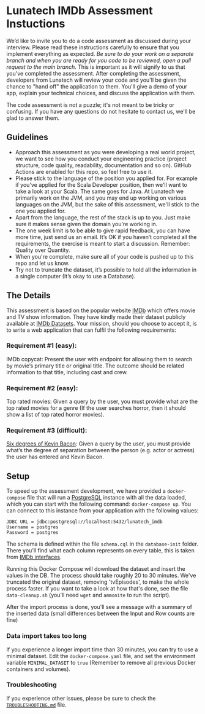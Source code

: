 # Lunatech IMDb Assessment Instuctions

We’d like to invite you to do a code assessment as discussed during your
interview. Please read these instructions carefully to ensure that you implement
everything as expected. *Be sure to do your work on a separate branch and when
you are ready for you code to be reviewed, open a pull request to the main
branch*. This is important as it will signify to us that you've completed the
assessment. After completing the assessment, developers from Lunatech will
review your code and you'll be given the chance to "hand off" the application to
them. You'll give a demo of your app, explain your technical choices, and
discuss the application with them.

The code assessment is not a puzzle; it's not meant to be tricky or confusing.
If you have any questions do not hesitate to contact us, we'll be glad to answer
them.

## Guidelines

  - Approach this assessment as you were developing a real world project, we
    want to see how you conduct your engineering practice (project structure,
    code quality, readability, documentation and so on). GitHub Actions are
    enabled for this repo, so feel free to use it.
  - Please stick to the language of the position you applied for. For example if
      you've applied for the Scala Developer position, then we'll want to take a
      look at your Scala. The same goes for Java. At Lunatech we primarily work
      on the JVM, and you may end up working on various languages on the JVM,
      but the sake of this assessment, we'll stick to the one you applied for.
  - Apart from the language, the rest of the stack is up to you. Just make sure
      it makes sense given the domain you're working in.
  - The one week limit is to be able to give rapid feedback, you can have more
    time, just send us an email. It’s OK if you haven’t completed all the
    requirements, the exercise is meant to start a discussion. Remember:
    Quality over Quantity.
  - When you're complete, make sure all of your code is pushed up to this repo
    and let us know.
  - Try not to truncate the dataset, it’s possible to hold all the
    information in a single computer (It’s okay to use a Database).

## The Details
This assessment is based on the popular website [IMDb](https://www.imdb.com/)
which offers movie and TV show information. They have kindly made their dataset
publicly available at [IMDb Datasets](https://www.imdb.com/interfaces/). Your
mission, should you choose to accept it, is to write a web application that can
fulfil the following requirements:

### Requirement #1 (easy):

IMDb copycat: Present the user with endpoint for allowing them to search by
movie’s primary title or original title. The outcome should be related
information to that title, including cast and crew.

### Requirement #2 (easy):

Top rated movies: Given a query by the user, you must provide what are the top
rated movies for a genre (If the user searches horror, then it should show a
list of top rated horror movies).

### Requirement #3 (difficult):

[Six degrees of Kevin
Bacon](https://en.wikipedia.org/wiki/Six_Degrees_of_Kevin_Bacon): Given a query
by the user, you must provide what’s the degree of separation between the person
(e.g. actor or actress) the user has entered and Kevin Bacon. 

## Setup

To speed up the assessment development, we have provided a `docker-compose` file that
will run a [PostgreSQL](https://www.postgresql.org/) instance with all the data loaded,
which you can start with the following command: `docker-compose up`. You can connect to
this instance from your application with the following values:

```
JDBC URL = jdbc:postgresql://localhost:5432/lunatech_imdb
Username = postgres
Password = postgres
```

The schema is defined within the file `schema.cql` in the `database-init` folder. There
you'll find what each column represents on every table, this is taken from
[IMDb interfaces](https://www.imdb.com/interfaces/).

Running this Docker Compose will download the dataset and insert the values in the DB.
The process should take roughly 20 to 30 minutes. We've truncated the original dataset,
removing 'tvEpisodes', to make the whole process faster. If you want to take a look at
how that's done, see the file `data-cleanup.sh` (you'll need `wget` and `ammonite` to
run the script).

After the import process is done, you'll see a message with a summary of the inserted
data (small differences between the Input and Row counts are fine)

### Data import takes too long

If you experience a longer import time than 30 minutes, you can try to use a minimal
dataset. Edit the `docker-compose.yaml` file, and set the environment variable `MINIMAL_DATASET`
to `true` (Remember to remove all previous Docker containers and volumes).

### Troubleshooting

If you experience other issues, please be sure to check the [`TROUBLESHOOTING.md`](TROUBLESHOOTING.md)
file.
